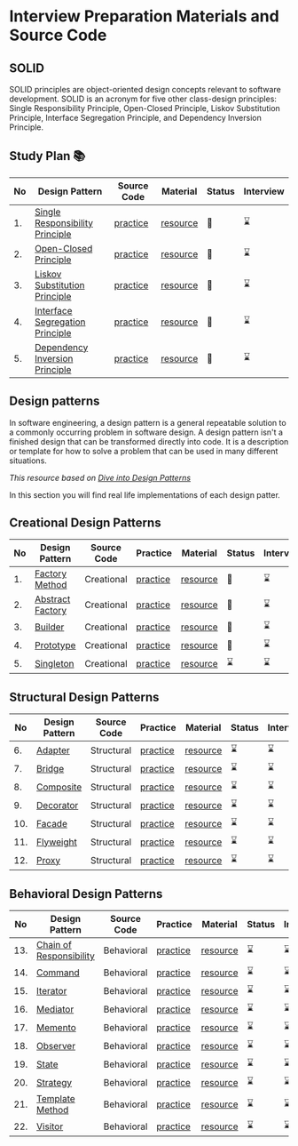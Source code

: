 
# Interview Preparation Materials and Source Code

## SOLID 
SOLID principles are object-oriented design concepts relevant to software development. SOLID is an acronym for five other class-design principles: Single Responsibility Principle, Open-Closed Principle, Liskov Substitution Principle, Interface Segregation Principle, and Dependency Inversion Principle.

## Study Plan 📚
|No|Design Pattern|Source Code|Material|Status|Interview|
|--|--------------|-----------|--------|------|---------|
|1.| [Single Responsibility Principle](https://github.com/Urunov/Interview-Preparation-WAY/tree/master/SOLID/Single%20Responsibility%20Principle)|[practice](https://github.com/Urunov/Interview-Preparation-WAY/tree/master/SOLID/Single%20Responsibility%20Principle/practice)|[resource](https://github.com/Urunov/Interview-Preparation-WAY/tree/master/SOLID/Single%20Responsibility%20Principle/resource)|:book:|:hourglass:|
|2.| [Open-Closed Principle](https://github.com/Urunov/Interview-Preparation-WAY/tree/master/SOLID/Open-Closed%20Principle)|[practice](https://github.com/Urunov/Interview-Preparation-WAY/tree/master/SOLID/Open-Closed%20Principle/practice)|[resource](https://github.com/Urunov/Interview-Preparation-WAY/tree/master/SOLID/Open-Closed%20Principle/resource)|:book:|:hourglass:|
|3.| [Liskov Substitution Principle](https://github.com/Urunov/Interview-Preparation-WAY/tree/master/SOLID/Liskov%20Substitution%20Principle)|[practice](https://github.com/Urunov/Interview-Preparation-WAY/tree/master/SOLID/Liskov%20Substitution%20Principle/practice)|[resource](https://github.com/Urunov/Interview-Preparation-WAY/tree/master/SOLID/Liskov%20Substitution%20Principle/resource)|:book:|:hourglass:|
|4.| [ Interface Segregation Principle](https://github.com/Urunov/Interview-Preparation-WAY/tree/master/SOLID/Interface%20Segregation%20Principle)|[practice](https://github.com/Urunov/Interview-Preparation-WAY/tree/master/SOLID/Interface%20Segregation%20Principle/practice)|[resource](https://github.com/Urunov/Interview-Preparation-WAY/tree/master/SOLID/Interface%20Segregation%20Principle/resource)|:book:|:hourglass:|
|5.| [Dependency Inversion Principle](https://github.com/Urunov/Interview-Preparation-WAY/tree/master/SOLID/Dependency%20Inversion%20Principle)|[practice](https://github.com/Urunov/Interview-Preparation-WAY/tree/master/SOLID/Dependency%20Inversion%20Principle/practice)|[resource](https://github.com/Urunov/Interview-Preparation-WAY/tree/master/SOLID/Dependency%20Inversion%20Principle/resource)|:book:|:hourglass:|

## Design patterns
In software engineering, a design pattern is a general repeatable solution to a commonly occurring problem in software design. 
A design pattern isn't a finished design that can be transformed directly into code.
It is a description or template for how to solve a problem that can be used in many different situations.

_This resource based on [Dive into Design Patterns ](https://github.com/Urunov/Interview-Preparation-WAY/blob/abbos/design-patterns/Resource%20Books/Dive%20into%20Design%20Patterns.pdf)_

In this section you will find real life implementations of each design patter.

## Creational Design Patterns 
|No|Design Pattern|Source Code|Practice|Material|Status|Interview|
|--|--------------|-----------|--------|-------|-------|---------|
|1.| [Factory Method](https://github.com/Urunov/Interview-Preparation-WAY/tree/abbos/design-patterns/Creational%20Design%20Patterns/factory-method)|Creational|[practice](https://github.com/Urunov/Interview-Preparation-WAY/tree/abbos/design-patterns/Creational%20Design%20Patterns/factory-method/practice)|[resource](https://github.com/Urunov/Interview-Preparation-WAY/tree/abbos/design-patterns/Creational%20Design%20Patterns/factory-method/resource)|:book:|:hourglass:|
|2.| [Abstract Factory](https://github.com/Urunov/Interview-Preparation-WAY/tree/abbos/design-patterns/Creational%20Design%20Patterns/abstract%20factory)|Creational|[practice](https://github.com/Urunov/Interview-Preparation-WAY/tree/abbos/design-patterns/Creational%20Design%20Patterns/abstract%20factory/practice)|[resource](https://github.com/Urunov/Interview-Preparation-WAY/tree/abbos/design-patterns/Creational%20Design%20Patterns/abstract%20factory/resource)|:book:|:hourglass:|
|3.| [Builder](https://github.com/Urunov/Interview-Preparation-WAY/tree/abbos/design-patterns/Creational%20Design%20Patterns/builder)|Creational|[practice](https://github.com/Urunov/Interview-Preparation-WAY/tree/abbos/design-patterns/Creational%20Design%20Patterns/builder/practice)|[resource](https://github.com/Urunov/Interview-Preparation-WAY/tree/abbos/design-patterns/Creational%20Design%20Patterns/builder/resource)|:book:|:hourglass:|
|4.| [Prototype](https://github.com/Urunov/Interview-Preparation-WAY/tree/abbos/design-patterns/Creational%20Design%20Patterns/prototype)|Creational|[practice](https://github.com/Urunov/Interview-Preparation-WAY/tree/abbos/design-patterns/Creational%20Design%20Patterns/prototype/practice)|[resource](https://github.com/Urunov/Interview-Preparation-WAY/tree/abbos/design-patterns/Creational%20Design%20Patterns/prototype/resource)|:book:|:hourglass:|
|5.| [Singleton](https://github.com/Urunov/Interview-Preparation-WAY/tree/abbos/design-patterns/Creational%20Design%20Patterns/singleton)|Creational|[practice](https://github.com/Urunov/Interview-Preparation-WAY/tree/abbos/design-patterns/Creational%20Design%20Patterns/singleton/practice)|[resource](https://github.com/Urunov/Interview-Preparation-WAY/tree/abbos/design-patterns/Creational%20Design%20Patterns/singleton/resource)|:hourglass:|:hourglass:|

## Structural Design Patterns 
|No|Design Pattern|Source Code|Practice|Material|Status|Interview|
|--|--------------|-----------|--------|-------|-------|---------|
|6.| [Adapter](https://github.com/Urunov/Interview-Preparation-WAY/tree/abbos/design-patterns/Structural%20Design%20Patterns/adapter)|Structural|[practice](https://github.com/Urunov/Interview-Preparation-WAY/tree/abbos/design-patterns/Structural%20Design%20Patterns/adapter/practice)|[resource](https://github.com/Urunov/Interview-Preparation-WAY/tree/abbos/design-patterns/Structural%20Design%20Patterns/adapter/resource)|:hourglass:|:hourglass:|
|7.| [Bridge](https://github.com/Urunov/Interview-Preparation-WAY/tree/abbos/design-patterns/Structural%20Design%20Patterns/bridge)|Structural|[practice](https://github.com/Urunov/Interview-Preparation-WAY/tree/abbos/design-patterns/Structural%20Design%20Patterns/bridge/practice)|[resource](https://github.com/Urunov/Interview-Preparation-WAY/tree/abbos/design-patterns/Structural%20Design%20Patterns/bridge/resource)|:hourglass:|:hourglass:|
|8.| [Composite](https://github.com/Urunov/Interview-Preparation-WAY/tree/abbos/design-patterns/Structural%20Design%20Patterns/composite)|Structural|[practice](https://github.com/Urunov/Interview-Preparation-WAY/tree/abbos/design-patterns/Structural%20Design%20Patterns/composite/practice)|[resource](https://github.com/Urunov/Interview-Preparation-WAY/tree/abbos/design-patterns/Structural%20Design%20Patterns/composite/resource)|:hourglass:|:hourglass:|
|9.| [Decorator](https://github.com/Urunov/Interview-Preparation-WAY/tree/abbos/design-patterns/Structural%20Design%20Patterns/decorator)|Structural|[practice](https://github.com/Urunov/Interview-Preparation-WAY/tree/abbos/design-patterns/Structural%20Design%20Patterns/decorator/practice)|[resource](https://github.com/Urunov/Interview-Preparation-WAY/tree/abbos/design-patterns/Structural%20Design%20Patterns/decorator/resource)|:hourglass:|:hourglass:|
|10.| [Facade](https://github.com/Urunov/Interview-Preparation-WAY/tree/abbos/design-patterns/Structural%20Design%20Patterns/facade)|Structural|[practice](https://github.com/Urunov/Interview-Preparation-WAY/tree/abbos/design-patterns/Structural%20Design%20Patterns/facade/practice)|[resource](https://github.com/Urunov/Interview-Preparation-WAY/tree/abbos/design-patterns/Structural%20Design%20Patterns/facade/resource)|:hourglass:|:hourglass:|
|11.| [Flyweight](https://github.com/Urunov/Interview-Preparation-WAY/tree/abbos/design-patterns/Structural%20Design%20Patterns/flyweight)|Structural|[practice](https://github.com/Urunov/Interview-Preparation-WAY/tree/abbos/design-patterns/Structural%20Design%20Patterns/flyweight/practice)|[resource](https://github.com/Urunov/Interview-Preparation-WAY/tree/abbos/design-patterns/Structural%20Design%20Patterns/flyweight/resource)|:hourglass:|:hourglass:|
|12.| [Proxy](https://github.com/Urunov/Interview-Preparation-WAY/tree/abbos/design-patterns/Structural%20Design%20Patterns/proxy)|Structural|[practice](https://github.com/Urunov/Interview-Preparation-WAY/tree/abbos/design-patterns/Structural%20Design%20Patterns/proxy/practice)|[resource](https://github.com/Urunov/Interview-Preparation-WAY/tree/abbos/design-patterns/Structural%20Design%20Patterns/proxy/resource)|:hourglass:|:hourglass:|

## Behavioral Design Patterns 
|No|Design Pattern|Source Code|Practice|Material|Status|Interview|
|--|--------------|-----------|--------|-------|-------|---------|
|13.| [Chain of </br> Responsibility](https://github.com/Urunov/Interview-Preparation-WAY/tree/abbos/design-patterns/Behavioral%20Design%20Patterns/chain%20of%20responsibility)|Behavioral|[practice](https://github.com/Urunov/Interview-Preparation-WAY/tree/abbos/design-patterns/Behavioral%20Design%20Patterns/chain%20of%20responsibility/practice)|[resource](https://github.com/Urunov/Interview-Preparation-WAY/tree/abbos/design-patterns/Behavioral%20Design%20Patterns/chain%20of%20responsibility/resource)|:hourglass:|:hourglass:|
|14.| [Command](https://github.com/Urunov/Interview-Preparation-WAY/tree/abbos/design-patterns/Behavioral%20Design%20Patterns/command)|Behavioral|[practice](https://github.com/Urunov/Interview-Preparation-WAY/tree/abbos/design-patterns/Behavioral%20Design%20Patterns/command/practice)|[resource](https://github.com/Urunov/Interview-Preparation-WAY/tree/abbos/design-patterns/Behavioral%20Design%20Patterns/command/resource)|:hourglass:|:hourglass:|
|15.| [Iterator](https://github.com/Urunov/Interview-Preparation-WAY/tree/abbos/design-patterns/Behavioral%20Design%20Patterns/iterator)|Behavioral |[practice](https://github.com/Urunov/Interview-Preparation-WAY/tree/abbos/design-patterns/Behavioral%20Design%20Patterns/iterator/practice)|[resource](https://github.com/Urunov/Interview-Preparation-WAY/tree/abbos/design-patterns/Behavioral%20Design%20Patterns/iterator/resource)|:hourglass:|:hourglass:|
|16.| [Mediator](https://github.com/Urunov/Interview-Preparation-WAY/tree/abbos/design-patterns/Behavioral%20Design%20Patterns/mediator)|Behavioral|[practice](https://github.com/Urunov/Interview-Preparation-WAY/tree/abbos/design-patterns/Behavioral%20Design%20Patterns/mediator/practice)|[resource](https://github.com/Urunov/Interview-Preparation-WAY/tree/abbos/design-patterns/Behavioral%20Design%20Patterns/mediator/resource)|:hourglass:|:hourglass:|
|17.| [Memento](https://github.com/Urunov/Interview-Preparation-WAY/tree/abbos/design-patterns/Behavioral%20Design%20Patterns/memento)|Behavioral|[practice](https://github.com/Urunov/Interview-Preparation-WAY/tree/abbos/design-patterns/Behavioral%20Design%20Patterns/memento/practice)|[resource](https://github.com/Urunov/Interview-Preparation-WAY/tree/abbos/design-patterns/Behavioral%20Design%20Patterns/memento/resource)|:hourglass:|:hourglass:|
|18.| [Observer](https://github.com/Urunov/Interview-Preparation-WAY/tree/abbos/design-patterns/Behavioral%20Design%20Patterns/observer)|Behavioral|[practice](https://github.com/Urunov/Interview-Preparation-WAY/tree/abbos/design-patterns/Behavioral%20Design%20Patterns/observer/practice)|[resource](https://github.com/Urunov/Interview-Preparation-WAY/tree/abbos/design-patterns/Behavioral%20Design%20Patterns/observer/resource)|:hourglass:|:hourglass:|
|19.| [State](https://github.com/Urunov/Interview-Preparation-WAY/tree/abbos/design-patterns/Behavioral%20Design%20Patterns/state)|Behavioral|[practice](https://github.com/Urunov/Interview-Preparation-WAY/tree/abbos/design-patterns/Behavioral%20Design%20Patterns/state/practice)|[resource](https://github.com/Urunov/Interview-Preparation-WAY/tree/abbos/design-patterns/Behavioral%20Design%20Patterns/state/resource)|:hourglass:|:hourglass:|
|20.| [Strategy](https://github.com/Urunov/Interview-Preparation-WAY/tree/abbos/design-patterns/Behavioral%20Design%20Patterns/strategy)|Behavioral|[practice](https://github.com/Urunov/Interview-Preparation-WAY/tree/abbos/design-patterns/Behavioral%20Design%20Patterns/strategy/practice)|[resource](https://github.com/Urunov/Interview-Preparation-WAY/tree/abbos/design-patterns/Behavioral%20Design%20Patterns/strategy/resource)|:hourglass:|:hourglass:|
|21.| [Template </br> Method](https://github.com/Urunov/Interview-Preparation-WAY/tree/abbos/design-patterns/Behavioral%20Design%20Patterns/templete%20method)|Behavioral |[practice](https://github.com/Urunov/Interview-Preparation-WAY/tree/abbos/design-patterns/Behavioral%20Design%20Patterns/templete%20method/practice)|[resource](https://github.com/Urunov/Interview-Preparation-WAY/tree/abbos/design-patterns/Behavioral%20Design%20Patterns/templete%20method/resource)|:hourglass:|:hourglass:|
|22.| [Visitor](https://github.com/Urunov/Interview-Preparation-WAY/tree/abbos/design-patterns/Behavioral%20Design%20Patterns/visitor)|Behavioral|[practice](https://github.com/Urunov/Interview-Preparation-WAY/tree/abbos/design-patterns/Behavioral%20Design%20Patterns/visitor/practice)|[resource](https://github.com/Urunov/Interview-Preparation-WAY/tree/abbos/design-patterns/Behavioral%20Design%20Patterns/visitor/resource)|:hourglass:|:hourglass:|
